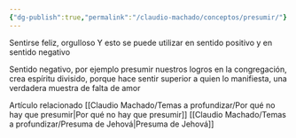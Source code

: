 ```yaml
---
{"dg-publish":true,"permalink":"/claudio-machado/conceptos/presumir/"}
---
```


Sentirse feliz, orgulloso 
Y esto se puede utilizar en sentido positivo y en sentido negativo 

Sentido negativo, por ejemplo presumir nuestros logros en la congregación, crea espíritu divisido, porque hace sentir superior a quien lo manifiesta, una verdadera muestra de falta de amor 






Artículo relacionado 
[[Claudio Machado/Temas a profundizar/Por qué no hay que presumir\|Por qué no hay que presumir]]
[[Claudio Machado/Temas a profundizar/Presuma de Jehová\|Presuma de Jehová]]